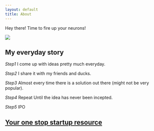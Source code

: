 ```yaml
---
layout: default
title: About
---
```


<p class="message">
  Hey there! Time to fire up your neurons!
</p>

<div class="logo">
  <img src="{{ site.logo.image }}" />
</div>

## My everyday story
*Step1* I come up with ideas pretty much everyday.

*Step2* I share it with my friends and ducks.

*Step3* Almost every time there is a solution out there (might not be very popular).

*Step4* Repeat Until the idea has never been incepted.

*Step5* IPO

## [Your one stop startup resource](https://startup101.github.io/startup/angel-investors/markets/2020/03/19/first-post/)



